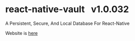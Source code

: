 # **react-native-vault** &nbsp; v1.0.032

A Persistent, Secure, And Local Database For React-Native

Website is [here](https://mattperls-code.github.io/react-native-vault)